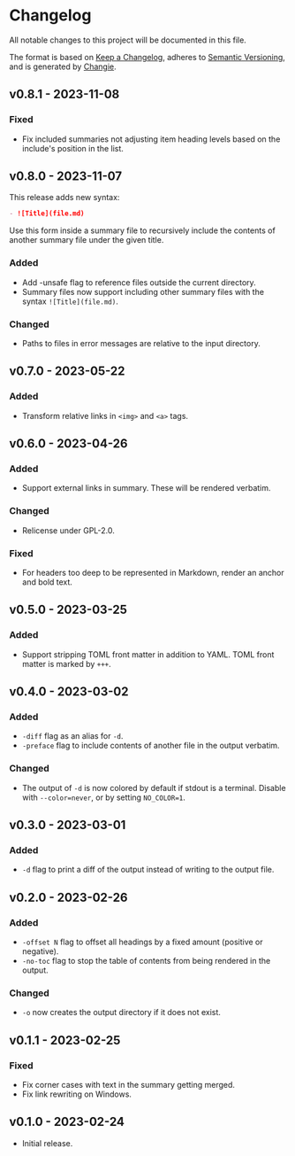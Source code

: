 # Changelog
All notable changes to this project will be documented in this file.

The format is based on [Keep a Changelog](https://keepachangelog.com/en/1.0.0/),
adheres to [Semantic Versioning](https://semver.org/spec/v2.0.0.html),
and is generated by [Changie](https://github.com/miniscruff/changie).

## v0.8.1 - 2023-11-08
### Fixed
- Fix included summaries not adjusting item heading levels based on the include's position in the list.

## v0.8.0 - 2023-11-07

This release adds new syntax:

```markdown
- ![Title](file.md)
```

Use this form inside a summary file to recursively include
the contents of another summary file under the given title.

### Added
- Add -unsafe flag to reference files outside the current directory.
- Summary files now support including other summary files with the syntax `![Title](file.md)`.

### Changed
- Paths to files in error messages are relative to the input directory.

## v0.7.0 - 2023-05-22
### Added
- Transform relative links in `<img>` and `<a>` tags.

## v0.6.0 - 2023-04-26
### Added
- Support external links in summary. These will be rendered verbatim.
### Changed
- Relicense under GPL-2.0.
### Fixed
- For headers too deep to be represented in Markdown, render an anchor and bold text.

## v0.5.0 - 2023-03-25
### Added
- Support stripping TOML front matter in addition to YAML.
  TOML front matter is marked by `+++`.

## v0.4.0 - 2023-03-02
### Added
- `-diff` flag as an alias for `-d`.
- `-preface` flag to include contents of another file in the output verbatim.

### Changed
- The output of `-d` is now colored by default if stdout is a terminal.
  Disable with `--color=never`, or by setting `NO_COLOR=1`.

## v0.3.0 - 2023-03-01
### Added
- `-d` flag to print a diff of the output
  instead of writing to the output file.

## v0.2.0 - 2023-02-26
### Added
- `-offset N` flag to offset all headings by a fixed amount
  (positive or negative).
- `-no-toc` flag to stop the table of contents from being rendered
  in the output.

### Changed
- `-o` now creates the output directory if it does not exist.

## v0.1.1 - 2023-02-25
### Fixed
- Fix corner cases with text in the summary getting merged.
- Fix link rewriting on Windows.

## v0.1.0 - 2023-02-24

- Initial release.
